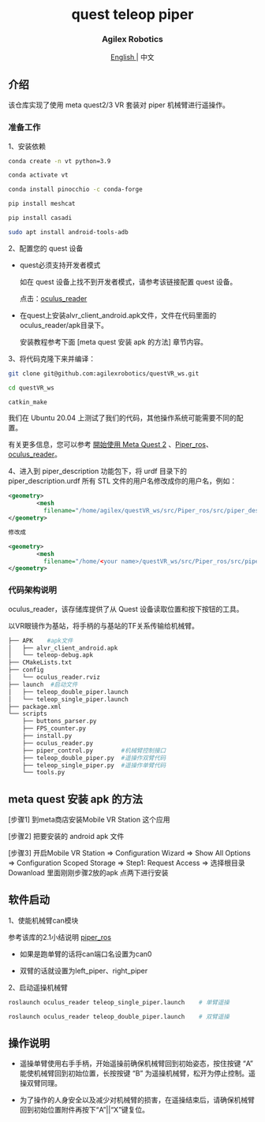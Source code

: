 <div align="center">
  <h1 align="center"> quest teleop piper </h1>
  <h3 align="center"> Agilex Robotics </h3>
  <p align="center">
    <a href="README.md"> English </a> | <a>中文</a> 
  </p>
</div>




## 介绍

该仓库实现了使用 meta quest2/3 VR 套装对 piper 机械臂进行遥操作。

### 准备工作 

1、安装依赖

```bash
conda create -n vt python=3.9

conda activate vt

conda install pinocchio -c conda-forge

pip install meshcat 

pip install casadi

sudo apt install android-tools-adb

```

2、配置您的 quest 设备

- quest必须支持开发者模式

  如在 quest 设备上找不到开发者模式，请参考该链接配置 quest 设备。

  点击：[oculus_reader](https://github.com/rail-berkeley/oculus_reader)

- 在quest上安装alvr_client_android.apk文件，文件在代码里面的oculus_reader/apk目录下。

  安装教程参考下面 [meta quest 安装 apk 的方法] 章节内容。

3、将代码克隆下来并编译：

```bash
git clone git@github.com:agilexrobotics/questVR_ws.git

cd questVR_ws 

catkin_make
```

我们在 Ubuntu 20.04 上测试了我们的代码，其他操作系统可能需要不同的配置。

有关更多信息，您可以参考 [開始使用 Meta Quest 2](https://www.meta.com/zh-tw/help/quest/articles/getting-started/getting-started-with-quest-2/?srsltid=AfmBOoqvDcwTtPt2P9o6y3qdXT_9zxz4m8yyej4uwLGEXVXv6KAr3QQz) 、[Piper_ros](https://github.com/agilexrobotics/Piper_ros)、[oculus_reader](https://github.com/rail-berkeley/oculus_reader)。

4、进入到 piper_description 功能包下，将 urdf 目录下的 piper_description.urdf 所有 STL 文件的用户名修改成你的用户名，例如：

```xml
<geometry>
        <mesh
          filename="/home/agilex/questVR_ws/src/Piper_ros/src/piper_description/meshes/base_link.STL" />
</geometry>

修改成

<geometry>
        <mesh
          filename="/home/<your name>/questVR_ws/src/Piper_ros/src/piper_description/meshes/base_link.STL" />
</geometry>
```

### 代码架构说明

oculus_reader，该存储库提供了从 Quest 设备读取位置和按下按钮的工具。

以VR眼镜作为基站，将手柄的与基站的TF关系传输给机械臂。

```bash
├── APK    #apk文件
│   ├── alvr_client_android.apk
│   └── teleop-debug.apk
├── CMakeLists.txt
├── config
│   └── oculus_reader.rviz
├── launch	#启动文件
│   ├── teleop_double_piper.launch
│   └── teleop_single_piper.launch
├── package.xml
└── scripts
    ├── buttons_parser.py
    ├── FPS_counter.py
    ├── install.py
    ├── oculus_reader.py
    ├── piper_control.py		#机械臂控制接口
    ├── teleop_double_piper.py	#遥操作双臂代码
    ├── teleop_single_piper.py	#遥操作单臂代码
    └── tools.py
```

## meta quest 安装 apk 的方法

[步骤1] 到meta商店安装Mobile VR Station 这个应用

[步骤2] 把要安装的 android apk 文件

[步骤3] 开启Mobile VR Station => Configuration Wizard => Show All Options => Configuration Scoped Storage => Step1: Request Access => 选择根目录Dowanload 里面刚刚步骤2放的apk 点两下进行安装

## 软件启动

1、使能机械臂can模块

参考该库的2.1小结说明 [piper_ros](https://github.com/agilexrobotics/Piper_ros)

- 如果是跑单臂的话将can端口名设置为can0

- 双臂的话就设置为left_piper、right_piper

2、启动遥操机械臂

```bash
roslaunch oculus_reader teleop_single_piper.launch    # 单臂遥操

roslaunch oculus_reader teleop_double_piper.launch    # 双臂遥操
```

## 操作说明

- 遥操单臂使用右手手柄，开始遥操前确保机械臂回到初始姿态，按住按键 “A” 能使机械臂回到初始位置，长按按键 “B” 为遥操机械臂，松开为停止控制。遥操双臂同理。  

- 为了操作的人身安全以及减少对机械臂的损害，在遥操结束后，请确保机械臂回到初始位置附件再按下“A”||“X”键复位。













